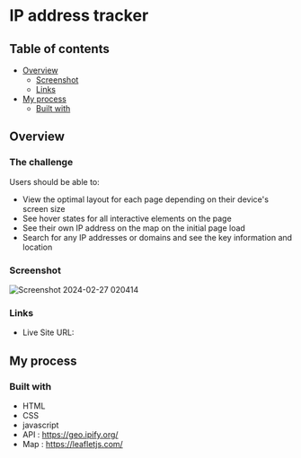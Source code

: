 # IP address tracker 


## Table of contents

- [Overview](#overview)
  - [Screenshot](#screenshot)
  - [Links](#links)
- [My process](#my-process)
  - [Built with](#built-with)
  

## Overview

### The challenge

Users should be able to:

- View the optimal layout for each page depending on their device's screen size
- See hover states for all interactive elements on the page
- See their own IP address on the map on the initial page load
- Search for any IP addresses or domains and see the key information and location

### Screenshot

![Screenshot 2024-02-27 020414](https://github.com/rawannmmohamed/ip-address-tracker/assets/76457482/8cfe2e9f-ecbc-4d00-adb9-2716f6d65fc2)


### Links

- Live Site URL: 

## My process

### Built with

- HTML
- CSS 
- javascript
- API : https://geo.ipify.org/
- Map : https://leafletjs.com/



